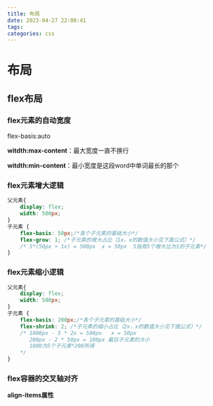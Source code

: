 ```yaml
---
title: 布局
date: 2023-04-27 22:00:41
tags:
categories: css
---
```


# 布局

## flex布局

### flex元素的自动宽度

flex-basis:auto

**witdth:max-content**：最大宽度一直不换行

**witdth:min-content**：最小宽度是这段word中单词最长的那个

### flex元素增大逻辑

```css
父元素{
    display: flex;
    width: 500px;
}
子元素 {
    flex-basis: 50px;/*各个子元素的基础大小*/
    flex-grow: 1; /*子元素的增大占比（1x，x的数值大小见下面公式）*/
    /* 5*(50px + 1x) = 500px  x = 50px  5指有5个增大比为1的子元素*/
}
```

### flex元素缩小逻辑

```css
父元素{
    display: flex;
    width: 500px;
}
子元素 {
    flex-basis: 200px;/*各个子元素的基础大小*/
    flex-shrink: 2; /*子元素的缩小占比（2x，x的数值大小见下面公式）*/
    /* 1000px - 5 * 2x = 500px   x = 50px
       200px - 2 * 50px = 100px 最后子元素的大小
       1000为5个子元素*200所得
    */
}
```

### flex容器的交叉轴对齐

**align-items属性**

